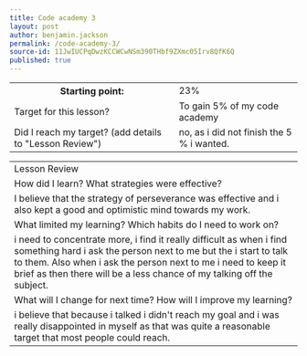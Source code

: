 ```yaml
---
title: Code academy 3
layout: post
author: benjamin.jackson
permalink: /code-academy-3/
source-id: 11JwIUCPqDwzKCCWCwNSm390THbf9ZXmcO5Irv8QfK6Q
published: true
---
```

<table>
  <tr>
  <th>Starting point:</th>
    <td>23%</td>
  </tr>
  <tr>
    <td>Target for this lesson?</td>
    <td>To gain 5% of my code academy</td>
  </tr>
  <tr>
    <td>Did I reach my target? 
(add details to "Lesson Review")</td>
    <td>no, as i did not finish the 5 % i wanted.</td>
  </tr>
</table>


<table>
  <tr>
    <td>Lesson Review</td>
  </tr>
  <tr>
    <td>How did I learn? What strategies were effective? </td>
  </tr>
  <tr>
    <td>I believe that the strategy of perseverance was effective and i also kept a good and optimistic mind towards my work.</td>
  </tr>
  <tr>
    <td>What limited my learning? Which habits do I need to work on? </td>
  </tr>
  <tr>
    <td>i need to concentrate more, i find it really difficult as when i find something hard i ask the person next to me but the i start to talk to them. Also when i ask the person next to me i need to keep it brief as then there will be a less chance of my talking off the subject.</td>
  </tr>
  <tr>
    <td>What will I change for next time? How will I improve my learning?</td>
  </tr>
  <tr>
    <td>i believe that because i talked i didn't reach my goal and i was really disappointed in myself as that was quite a reasonable target that most people could reach.</td>
  </tr>
</table>


